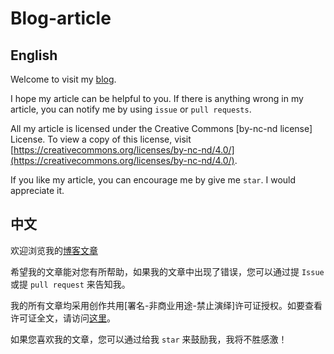 ﻿# Blog-article

## English

Welcome to visit my [blog](http://blog.csdn.net/weixin_35955795).

I hope my article can be helpful to you. If there is anything wrong in my article, you can notify me by using `issue` or `pull requests`.

All my article is licensed under the Creative Commons [by-nc-nd license] License. To view a copy of this license, visit [https://creativecommons.org/licenses/by-nc-nd/4.0/](https://creativecommons.org/licenses/by-nc-nd/4.0/).

If you like my article, you can encourage me by give me `star`. I would appreciate it.

## 中文

欢迎浏览我的[博客文章](http://blog.csdn.net/weixin_35955795)

希望我的文章能对您有所帮助，如果我的文章中出现了错误，您可以通过提 `Issue` 或提 `pull request` 来告知我。

我的所有文章均采用创作共用[署名-非商业用途-禁止演绎]许可证授权。如要查看许可证全文，请访问[这里](https://creativecommons.org/licenses/by-nc-nd/4.0/)。

如果您喜欢我的文章，您可以通过给我 `star` 来鼓励我，我将不胜感激！